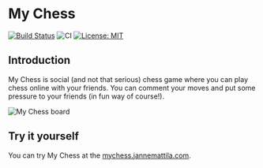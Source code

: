 # My Chess

[![Build Status](https://dev.azure.com/jannemattila/jannemattila/_apis/build/status/JanneMattila.mychess?branchName=master&stageName=Build)](https://dev.azure.com/jannemattila/jannemattila/_build/latest?definitionId=50&branchName=master)
![CI](https://github.com/JanneMattila/mychess/workflows/CI/badge.svg?branch=master)
[![License: MIT](https://img.shields.io/badge/License-MIT-yellow.svg)](LICENSE)

## Introduction

My Chess is social (and not that serious) chess game where you can play chess online with your friends. You can comment your moves and put some pressure to your friends (in fun way of course!).

![My Chess board](https://user-images.githubusercontent.com/2357647/88582302-2afa4b80-d057-11ea-88d9-55f9ed02f5e2.png)

## Try it yourself

You can try My Chess at the [mychess.jannemattila.com](https://mychess.jannemattila.com).
